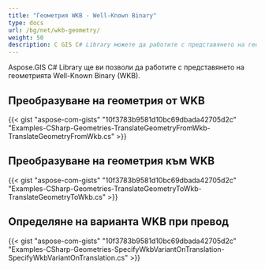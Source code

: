 ```yaml
---
title: "Геометрия WKB - Well-Known Binary"
type: docs
url: /bg/net/wkb-geometry/
weight: 50
description: С GIS C# Library можете да работите с представянето на геометрията Well-Known Binary (WKB) и да го превеждате към или от WKB.
---
```


Aspose.GIS C# Library ще ви позволи да работите с представянето на геометрията Well-Known Binary (WKB).

## **Преобразуване на геометрия от WKB**
{{< gist "aspose-com-gists" "10f3783b9581d10bc69dbada42705d2c" "Examples-CSharp-Geometries-TranslateGeometryFromWkb-TranslateGeometryFromWkb.cs" >}}
## **Преобразуване на геометрия към WKB**
{{< gist "aspose-com-gists" "10f3783b9581d10bc69dbada42705d2c" "Examples-CSharp-Geometries-TranslateGeometryToWkb-TranslateGeometryToWkb.cs" >}}
## **Определяне на варианта WKB при превод**
{{< gist "aspose-com-gists" "10f3783b9581d10bc69dbada42705d2c" "Examples-CSharp-Geometries-SpecifyWkbVariantOnTranslation-SpecifyWkbVariantOnTranslation.cs" >}}
